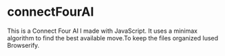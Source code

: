 connectFourAI
=============

This is a Connect Four AI I made with JavaScript.  It uses a minimax algorithm to find the best available move.To keep
the files organized Iused Browserify.
